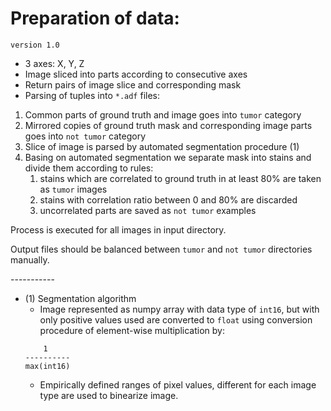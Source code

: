 # Preparation of data:
`version 1.0`  
* 3 axes: X, Y, Z
* Image sliced into parts according to consecutive axes
* Return pairs of image slice and corresponding mask
* Parsing of tuples into `*.adf` files:
1. Common parts of ground truth and image goes into `tumor` category
1. Mirrored copies of ground truth mask and corresponding image parts goes into `not tumor` category
1. Slice of image is parsed by automated segmentation procedure (1)
1. Basing on automated segmentation we separate mask into stains and divide them according to rules:
    1. stains which are correlated to ground truth in at least 80% are taken as `tumor` images
    1. stains with correlation ratio between 0 and 80% are discarded
    1. uncorrelated parts are saved as `not tumor` examples  

Process is executed for all images in input directory. 

Output files should be balanced between `tumor` and `not tumor` directories manually.


\-\-\-\-\-\-\-\-\-\-\-  
* (1) Segmentation algorithm
    * Image represented as numpy array with data type of `int16`, but with only positive values used
    are converted to `float` using conversion procedure of element-wise multiplication by:
    ```text
        1
    ----------
    max(int16)
    ```
    * Empirically defined ranges of pixel values, different for each image type are used to binearize image.